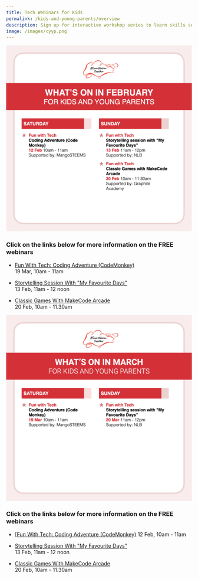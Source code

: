 ```yaml
---
title: Tech Webinars for Kids
permalink: /kids-and-young-parents/overview
description: Sign up for interactive workshop series to learn skills such as coding and AI.
image: /images/cyyp.png
---
```

![List of free webinars in February for kids](/images/feb-2022/Overview-Kids.png)

### Click on the links below for more information on the FREE webinars

* [Fun With Tech: Coding Adventure (CodeMonkey) ](/kids-and-young-parents/fun-with-tech/coding-feb2022)<br> 19 Mar, 10am - 11am 

* [Storytelling Session With "My Favourite Days"](/kids-and-young-parents/fun-with-tech/my-favourite-days-feb2022)<br>
13 Feb, 11am - 12 noon

* [Classic Games With MakeCode Arcade](/kids-and-young-parents/fun-with-tech/classic-games-with-makecode-arcade-feb2022)<br>
20 Feb, 10am - 11.30am

![List of free webinars in March for kids](/images/Overview-Kids.jpeg)

### Click on the links below for more information on the FREE webinars

* [[Fun With Tech: Coding Adventure (CodeMonkey)](/kids-and-young-parents/fun-with-tech/coding-mar22)
12 Feb, 10am - 11am

* [Storytelling Session With "My Favourite Days"](/kids-and-young-parents/fun-with-tech/my-favourite-days-feb2022)<br>
13 Feb, 11am - 12 noon

* [Classic Games With MakeCode Arcade](/kids-and-young-parents/fun-with-tech/classic-games-with-makecode-arcade-feb2022)<br>
20 Feb, 10am - 11.30am